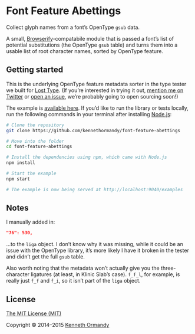 <!--
[![Header image, 728px wide, @2x for hi-dpi devices.](preview.png)](https://github.com/kennethormandy/font-feature-abettings)

***
-->

# Font Feature Abettings

Collect glyph names from a font’s OpenType `gsub` data.

A small, [Browserify](https://github.com/substack/node-browserify)-compatabile module that is passed a font’s list of potential substitutions (the OpenType `gsub` table) and turns them into a usable list of root character names, sorted by OpenType feature.

## Getting started

This is the underlying OpenType feature metadata sorter in the type tester we built for [Lost Type](http://twitter.com/losttypecoop). (If you’re interested in trying it out, [mention me on Twitter](https://twitter.com/kennethormandy) or [open an issue](https://github.com/kennethormandy/font-feature-abettings), we’re probably going to open sourcing soon!)

The example is [available here](https://font-feature-abettings.surge.sh). If you’d like to run the library or tests locally, run the following commands in your terminal after installing [Node.js](https://nodejs.org):

```sh
# Clone the repository
git clone https://github.com/kennethormandy/font-feature-abettings

# Move into the folder
cd font-feature-abettings

# Install the dependencies using npm, which came with Node.js
npm install

# Start the example
npm start

# The example is now being served at http://localhost:9040/examples
```

## Notes

I manually added in:

```json
"76": 530,
```

…to the `liga` object. I don’t know why it was missing, while it could be an issue with the OpenType library, it’s more likely I have it broken in the tester and didn’t get the full `gsub` table.

Also worth noting that the metadata won’t actually give you the three-character ligatures (at least, in Klinic Slab’s case). `f_f_l`, for example, is really just `f_f` and `f_i`, so it isn’t part of the `liga` object.

## License

[The MIT License (MIT)](LICENSE.md)

Copyright © 2014–2015 [Kenneth Ormandy](http://kennethormandy.com)
